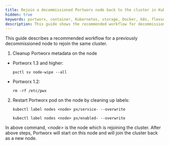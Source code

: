 ```yaml
---
title: Rejoin a decommissioned Portworx node back to the cluster in Kubernetes
hidden: true
keywords: portworx, container, Kubernetes, storage, Docker, k8s, flexvol, pv, persistent disk
description: This guide shows the recommended workflow for decommissioned node to rejoin the same cluster.
---
```


This guide describes a recommended workflow for a previously decommissioned node to rejoin the same cluster.

1. Cleanup Portworx metadata on the node
  * Portworx 1.3 and higher:

      ```text
      pxctl sv node-wipe --all
      ```

  * Portworx 1.2:

      ```text
      rm -rf /etc/pwx
      ```

2. Restart Portworx pod on the node by cleaning up labels:

    ```text
    kubectl label nodes <node> px/service- --overwrite
    ```

    ```text
    kubectl label nodes <node> px/enabled- --overwrite
    ```

In above command, _\<node\>_ is the node which is rejoining the cluster.
After above steps, Portworx will start on this node and will join the cluster back as a new node.
